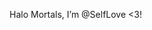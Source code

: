 Halo Mortals, I’m @SelfLove <3!


<!---
selflove7/selflove7 is a ✨ special ✨ repository because its `README.md` (this file) appears on your GitHub profile.
You can click the Preview link to take a look at your changes.
--->
